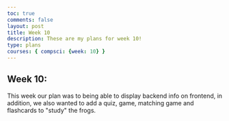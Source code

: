 ```yaml
---
toc: true
comments: false
layout: post
title: Week 10
description: These are my plans for week 10!
type: plans
courses: { compsci: {week: 10} }
---
```


## Week 10: 
This week our plan was to being able to display backend info on frontend, in addition, we also wanted to add a quiz, game, matching game and flashcards to "study" the frogs. 


